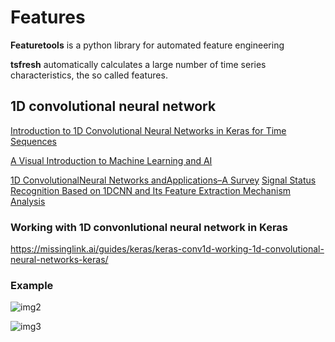 # Features


**Featuretools** <badge-stars repo='FeatureLabs/featuretools'></badge-stars> <badge-doc href="https://docs.featuretools.com/en/stable/"></badge-doc> is a python library for automated feature engineering


**tsfresh** <badge-stars repo='FeatureLabs/featuretools'></badge-stars> <badge-doc href='https://tsfresh.readthedocs.io'></badge-doc> automatically calculates a large number of time series characteristics, the so called features. 


## 1D convolutional neural network

[Introduction to 1D Convolutional Neural Networks in Keras for Time Sequences](https://blog.goodaudience.com/introduction-to-1d-convolutional-neural-networks-in-keras-for-time-sequences-3a7ff801a2cf)


<a href="https://towardsdatascience.com/artificial-intelligence-framework-a-visual-introduction-to-machine-learning-and-ai-d7e36b304f87" target="_blank">A Visual Introduction to Machine Learning and AI</a>

<a href="https://arxiv.org/pdf/1905.03554.pdf" target="_blank">1D ConvolutionalNeural Networks andApplications–A Survey</a>
<a href="https://www.ncbi.nlm.nih.gov/pmc/articles/PMC6540213/" target="_blank">Signal Status Recognition Based on 1DCNN and Its Feature Extraction Mechanism Analysis<a>

### Working with 1D convonlutional neural network in Keras

https://missinglink.ai/guides/keras/keras-conv1d-working-1d-convolutional-neural-networks-keras/




### Example

![img2](https://miro.medium.com/max/3780/1*t2nFJAuI_Jfp0ZyxRpwRQg.png)


![img3](https://miro.medium.com/max/2073/1*Y117iNR_CnBtBh8MWVtUDg.png)
